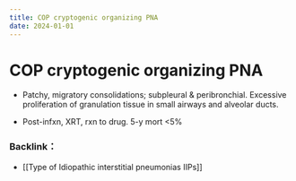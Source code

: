 ```yaml
---
title: COP cryptogenic organizing PNA
date: 2024-01-01
---
```

# COP cryptogenic organizing PNA


* Patchy, migratory consolidations; subpleural & peribronchial. Excessive proliferation of granulation tissue in small airways and alveolar ducts.

* Post-infxn, XRT, rxn to drug. 5-y mort <5%

### Backlink：

- [[Type of Idiopathic interstitial pneumonias  IIPs]]
